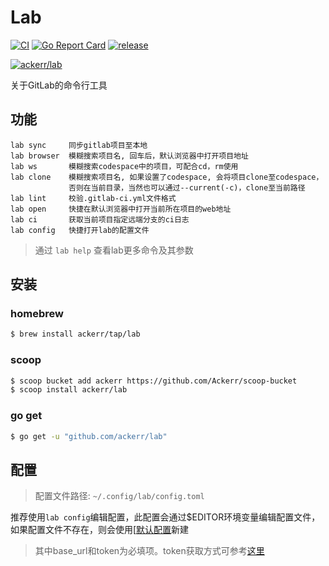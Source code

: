 # Lab

[![CI](https://github.com/Ackerr/lab/workflows/CI/badge.svg)](https://github.com/Ackerr/lab)
[![Go Report Card](https://goreportcard.com/badge/github.com/ackerr/lab)](https://goreportcard.com/report/github.com/ackerr/lab)
[![release](https://img.shields.io/github/v/release/ackerr/lab.svg)](https://github.com/ackerr/lab/releases)

[![ackerr/lab](https://res.cloudinary.com/marcomontalbano/image/upload/v1606925692/video_to_markdown/images/youtube--qqKW9SQqjF0-c05b58ac6eb4c4700831b2b3070cd403.jpg)](https://www.youtube.com/watch?v=qqKW9SQqjF0 "ackerr/lab")

关于GitLab的命令行工具

## 功能

```
lab sync     同步gitlab项目至本地
lab browser  模糊搜索项目名, 回车后，默认浏览器中打开项目地址
lab ws       模糊搜索codespace中的项目，可配合cd，rm使用
lab clone    模糊搜索项目名, 如果设置了codespace, 会将项目clone至codespace，
             否则在当前目录，当然也可以通过--current(-c)，clone至当前路径
lab lint     校验.gitlab-ci.yml文件格式
lab open     快捷在默认浏览器中打开当前所在项目的web地址
lab ci       获取当前项目指定远端分支的ci日志
lab config   快捷打开lab的配置文件
```

> 通过 `lab help` 查看lab更多命令及其参数

## 安装

### homebrew

```bash
$ brew install ackerr/tap/lab
```

### scoop

```bash
$ scoop bucket add ackerr https://github.com/Ackerr/scoop-bucket
$ scoop install ackerr/lab
```

### go get

```bash
$ go get -u "github.com/ackerr/lab"
```

## 配置

> 配置文件路径: `~/.config/lab/config.toml`

推荐使用`lab config`编辑配置，此配置会通过$EDITOR环境变量编辑配置文件，如果配置文件不存在，则会使用[[默认配置](https://github.com/Ackerr/lab/blob/master/config.toml)新建

> 其中base_url和token为必填项。token获取方式可参考[这里](https://docs.gitlab.com/ee/user/profile/personal_access_tokens.html#creating-a-personal-access-token)
